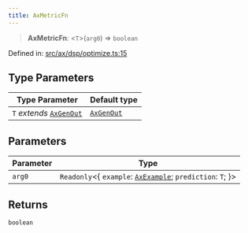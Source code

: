 ```yaml
---
title: AxMetricFn
---
```


> **AxMetricFn**: \<`T`\>(`arg0`) => `boolean`

Defined in: [src/ax/dsp/optimize.ts:15](#apidocs/httpsgithubcomax-llmaxblob3b79ada8d723949fcd8a76c2b6f48cf69d8394f8srcaxdspoptimizetsl15)

## Type Parameters

| Type Parameter | Default type |
| ------ | ------ |
| `T` *extends* [`AxGenOut`](#apidocs/typealiasaxgenout) | [`AxGenOut`](#apidocs/typealiasaxgenout) |

## Parameters

| Parameter | Type |
| ------ | ------ |
| `arg0` | `Readonly`\<\{ `example`: [`AxExample`](#apidocs/typealiasaxexample); `prediction`: `T`; \}\> |

## Returns

`boolean`
